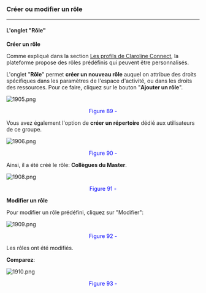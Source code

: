 ### Créer ou modifier un rôle
---

#### L'onglet "Rôle"

**Créer un rôle**

Comme expliqué dans la section [Les profils de Claroline Connect](../workspaces/les_roles_et_les_profils.md), la plateforme propose des rôles prédéfinis qui peuvent être personnalisés.

L'onglet "**Rôle**" permet **créer un nouveau rôle** auquel on attribue des droits spécifiques dans les paramètres de l'espace d'activité, ou dans les droits des ressources.
Pour ce faire, cliquez sur le bouton "**Ajouter un rôle**".

![1905.png](http://www.claroline.net/uploads/custom/images/1905.png)

<p style="text-align: center; color: blue">Figure 89 - </p>

Vous avez également l'option de **créer un répertoire** dédié aux utilisateurs de ce groupe.

![1906.png](http://www.claroline.net/uploads/custom/images/1906.png)

<p style="text-align: center; color: blue">Figure 90 - </p>

Ainsi, il a été créé le rôle: **Collègues du Master**.

![1908.png](http://www.claroline.net/uploads/custom/images/1908.png)

<p style="text-align: center; color: blue">Figure 91 - </p>

**Modifier un rôle**

Pour modifier un rôle prédéfini, cliquez sur "Modifier":

![1909.png](http://www.claroline.net/uploads/custom/images/1909.png)

<p style="text-align: center; color: blue">Figure 92 - </p>

Les rôles ont été modifiés.

**Comparez**:

![1910.png](http://www.claroline.net/uploads/custom/images/1910.png)

<p style="text-align: center; color: blue">Figure 93 - </p>

